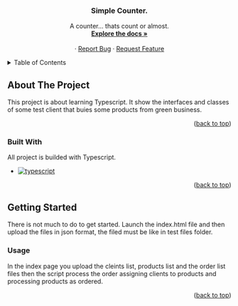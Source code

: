 <a name="readme-top"></a>

<div align="center">

  <h3 align="center">Simple Counter.</h3>

  <p align="center">
    A counter... thats count or almost.
    <br />
    <a href="https://github.com/DoublEffe/fashion"><strong>Explore the docs »</strong></a>
    <br />
    <br />
    ·
    <a href="">Report Bug</a>
    ·
    <a href="">Request Feature</a>
  </p>
</div>



<!-- TABLE OF CONTENTS -->
<details>
  <summary>Table of Contents</summary>
  <ol>
    <li>
      <a href="#about-the-project">About The Project</a>
      <ul>
        <li><a href="#built-with">Built With</a></li>
      </ul>
    </li>
    <li>
      <a href="#getting-started">Getting Started</a>
      <ul>
        <li><a href="#built-with">Usage</a></li>
      </ul>
    </li>
  </ol>
</details>

## About The Project

This project is about learning Typescript.
It show the interfaces and classes of some test client that buies some products from green business.

<p align="right">(<a href="#readme-top">back to top</a>)</p>

### Built With

All project is builded with Typescript.

* [![typescript][typescript]][typescript-url]

<p align="right">(<a href="#readme-top">back to top</a>)</p>

## Getting Started

There is not much to do to get started. 
Launch the index.html file and then upload the files in json format, the filed must be like in test files folder.

### Usage

In the index page you upload the cleints list, products list and the order list files then the script process the order assigning clients to products
and processing products as ordered.

<p align="right">(<a href="#readme-top">back to top</a>)</p>


<!--variables-->
[typescript]: https://img.shields.io/badge/Typecript-grey?style=for-the-badge&logo=typescript
[typescript-url]: https://www.typescriptlang.org/
